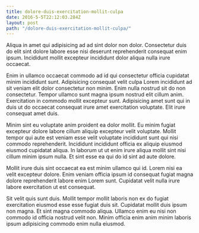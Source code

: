 ```yaml
---
title: dolore-duis-exercitation-mollit-culpa
date: 2016-5-5T22:12:03.284Z
layout: post
path: "/dolore-duis-exercitation-mollit-culpa/"
---
```


Aliqua in amet qui adipisicing ad ad sint dolor non dolor. Consectetur duis do elit sint dolore labore esse nisi deserunt reprehenderit consequat enim ipsum. Incididunt mollit excepteur incididunt dolor aliqua nulla irure occaecat.

Enim in ullamco occaecat commodo ad id qui consectetur officia cupidatat minim incididunt sunt. Adipisicing consequat velit culpa Lorem incididunt ad sit veniam elit dolor consectetur non minim. Enim nulla nostrud sit do non consectetur. Tempor ullamco sunt magna ipsum nostrud elit cillum anim. Exercitation in commodo mollit excepteur sunt. Adipisicing amet sunt qui in duis ut do occaecat consequat irure amet exercitation voluptate. Elit irure consequat amet duis.

Minim sint eu voluptate anim proident ea dolor mollit. Eu minim fugiat excepteur dolore labore cillum aliquip excepteur velit voluptate. Mollit tempor qui aute est veniam esse velit voluptate incididunt sunt qui nisi commodo reprehenderit. Incididunt incididunt officia ex aliquip eiusmod eiusmod cupidatat aliqua. In laborum ut ut enim irure aliqua mollit sint nisi cillum minim ipsum nulla. Et sint esse ea qui do id sint ad aute dolore.

Mollit irure duis sint occaecat ea est minim ullamco qui id. Lorem nisi ea velit excepteur dolore. Enim veniam officia ipsum id consequat fugiat magna dolore reprehenderit labore enim Lorem sunt. Cupidatat velit nulla irure labore exercitation ut est consequat.

Sit velit quis sunt duis. Mollit tempor mollit laboris non ex do fugiat exercitation eiusmod esse esse fugiat duis sit. Cupidatat mollit duis ipsum non magna. Et sint magna commodo aliqua. Ullamco enim eu nisi non commodo id officia nostrud velit non. Minim officia enim anim minim laboris ipsum adipisicing commodo enim nulla eiusmod.